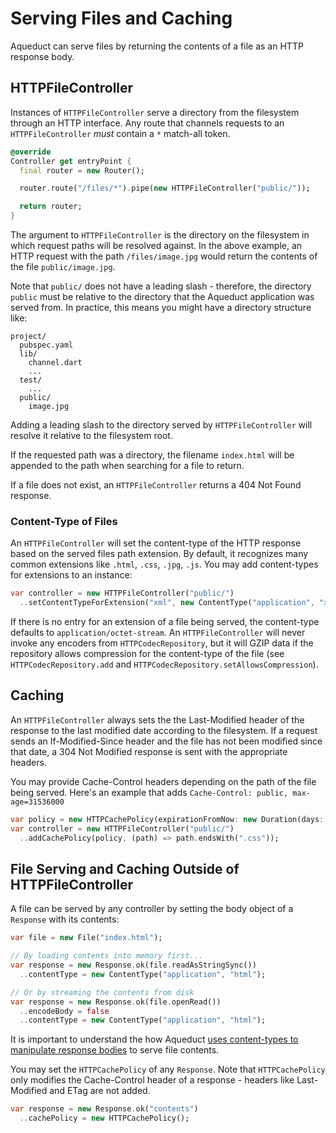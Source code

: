 # Serving Files and Caching

Aqueduct can serve files by returning the contents of a file as an HTTP response body.

## HTTPFileController

Instances of `HTTPFileController` serve a directory from the filesystem through an HTTP interface. Any route that channels requests to an `HTTPFileController` *must* contain a `*` match-all token.


```dart
@override
Controller get entryPoint {
  final router = new Router();

  router.route("/files/*").pipe(new HTTPFileController("public/"));

  return router;
}
```

The argument to `HTTPFileController` is the directory on the filesystem in which request paths will be resolved against. In the above example, an HTTP request with the path `/files/image.jpg` would return the contents of the file `public/image.jpg`.

Note that `public/` does not have a leading slash - therefore, the directory `public` must be relative to the directory that the Aqueduct application was served from. In practice, this means you might have a directory structure like:

```
project/
  pubspec.yaml  
  lib/
    channel.dart
    ...
  test/
    ...
  public/
    image.jpg
```

Adding a leading slash to the directory served by `HTTPFileController` will resolve it relative to the filesystem root.

If the requested path was a directory, the filename `index.html` will be appended to the path when searching for a file to return.

If a file does not exist, an `HTTPFileController` returns a 404 Not Found response.

### Content-Type of Files

An `HTTPFileController` will set the content-type of the HTTP response based on the served files path extension. By default, it recognizes many common extensions like `.html`, `.css`, `.jpg`, `.js`. You may add content-types for extensions to an instance:

```dart
var controller = new HTTPFileController("public/")
  ..setContentTypeForExtension("xml", new ContentType("application", "xml"));
```

If there is no entry for an extension of a file being served, the content-type defaults to `application/octet-stream`. An `HTTPFileController` will never invoke any encoders from `HTTPCodecRepository`, but it will GZIP data if the repository allows compression for the content-type of the file (see `HTTPCodecRepository.add` and `HTTPCodecRepository.setAllowsCompression`).

## Caching

An `HTTPFileController` always sets the the Last-Modified header of the response to the last modified date according to the filesystem. If a request sends an If-Modified-Since header and the file has not been modified since that date, a 304 Not Modified response is sent with the appropriate headers.

You may provide Cache-Control headers depending on the path of the file being served. Here's an example that adds `Cache-Control: public, max-age=31536000`

```dart
var policy = new HTTPCachePolicy(expirationFromNow: new Duration(days: 365));
var controller = new HTTPFileController("public/")
  ..addCachePolicy(policy, (path) => path.endsWith(".css"));
```

## File Serving and Caching Outside of HTTPFileController

A file can be served by any controller by setting the body object of a `Response` with its contents:

```dart
var file = new File("index.html");

// By loading contents into memory first...
var response = new Response.ok(file.readAsStringSync())
  ..contentType = new ContentType("application", "html");

// Or by streaming the contents from disk
var response = new Response.ok(file.openRead())
  ..encodeBody = false
  ..contentType = new ContentType("application", "html");
```

It is important to understand the how Aqueduct [uses content-types to manipulate response bodies](request_and_response.md) to serve file contents.

You may set the `HTTPCachePolicy` of any `Response`. Note that `HTTPCachePolicy` only modifies the Cache-Control header of a response - headers like Last-Modified and ETag are not added.

```dart
var response = new Response.ok("contents")
  ..cachePolicy = new HTTPCachePolicy();
```
